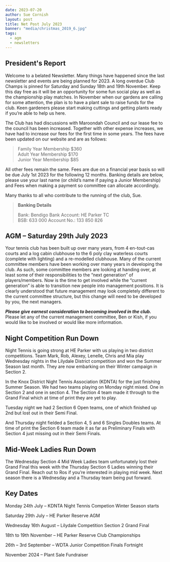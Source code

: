 ```yaml
---
date: 2023-07-20
author: Sue Cornish
layout: post
title: Net Post July 2023
banner: "media/christmas_2019_6.jpg"
tags:
  - agm
  - newsletters
---
```


## President's Report

Welcome to a belated Newsletter. Many things have happened since the last newsletter and events are being planned for 2023. A long overdue Club Champs is pinned for Saturday and Sunday 18th and 19th November. Keep this day free as it will be an opportunity for some fun social play as well as the championship play matches. In
November when our gardens are calling for some attention, the plan is to have a plant sale to raise funds for the club. Keen gardeners please start making cuttings and getting plants ready if you’re able to help us here.

The Club has had discussions with Maroondah Council and our lease fee to the council has been increased. Together with other expense increases, we have had to increase our fees for the first time in some years. The fees have been updated on our website and are as follows:

> Family Year Membership $360<br>
> Adult Year Membership $170<br>
> Junior Year Membership $85

All other fees remain the same. Fees are due on a financial year basis so will be due July 1st 2023 for the following 12 months. Banking details are below, please use your last name (or child’s name if paying a Junior Membership) and Fees when making a payment so committee can allocate accordingly.

Many thanks to all who contribute to the running of the club, Sue.

> **Banking Details**
>
> Bank: Bendigo Bank Account: HE Parker TC<br>
> BSB: 633 000 Account No.: 133 850 826


## AGM – Saturday 29th July 2023

Your tennis club has been built up over many years, from 4 en-tout-cas courts and a log cabin clubhouse to the 6 poly clay waterless courts (complete with lighting) and a re-modelled clubhouse. Many of the current committee members have been working over many years in developing the club. As such, some committee members are looking at handing over, at least some of their responsibilities to the “next generation” of players/members. Now is the time to get involved while the “current generation” is able to transition new people into management positions. It is clearly understood that future management may look completely different to the current committee structure, but this change will need to be developed by you, the next managers.

***Please give earnest consideration to becoming involved in the club.*** Please let any of the current management committee, Ben or Kish, if you would like to be involved or would like more information.

## Night Competition Run Down

Night Tennis is going strong at HE Parker with us playing in two district competitions. Team Mark, Rob, Alexey, Lenelle, Chris and Mia play Wednesday nights in the Lilydale District competition and won the Summer Season last month. They are now embarking on their Winter campaign in Section 2.

In the Knox District Night Tennis Association (KDNTA) for the just finishing Summer Season. We had two teams playing on Monday night mixed. One in Section 2 and one in section 4. The Section 4 team made it through to the Grand Final which at time of print they are yet to play.

Tuesday night we had 2 Section 6 Open teams, one of which finished up 2nd but lost out in their Semi Final.

And Thursday night fielded a Section 4, 5 and 6 Singles Doubles teams. At time of print the Section 6 team made it as far as Preliminary Finals with Section 4 just missing out in their Semi Finals.

## Mid-Week Ladies Run Down

The Wednesday Section 4 Mid Week Ladies team unfortunately lost their Grand Final this week with the Thursday Section 6 Ladies winning their Grand Final. Reach out to Ros if you’re interested in playing mid week. Next season there is a Wednesday and a Thursday team being put forward.

## Key Dates

Monday 24th July – KDNTA Night Tennis Competion Winter Season starts

Saturday 29th July – HE Parker Reserve AGM

Wednesday 16th August – Lilydale Competition Section 2 Grand Final

18th to 19th November – HE Parker Reserve Club Championships

26th – 3rd September – WDTA Junior Competition Finals Fortnight

November 2024 – Plant Sale Fundraiser
